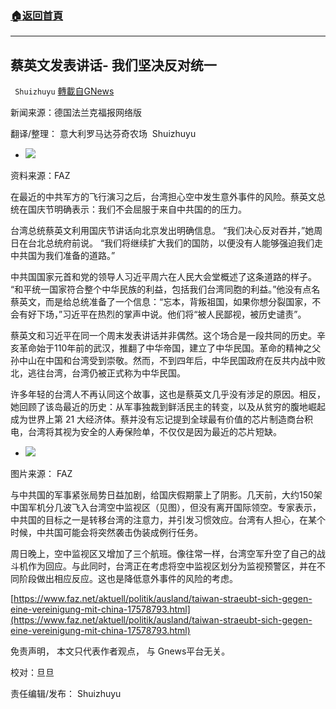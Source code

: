 ###  [:house:返回首頁](https://github.com/ourhimalayas/txt)
---


## 蔡英文发表讲话- 我们坚决反对统一
` Shuizhuyu` [轉載自GNews](https://gnews.org/zh-hans/1585745/)

新闻来源：德国法兰克福报网络版

翻译/整理： 意大利罗马达芬奇农场  Shuizhuyu

- ![](https://assets.gnews.org/wp-content/uploads/2021/10/tsai-ing-wen-praesidentin-von.jpg)


资料来源：FAZ

在最近的中共军方的飞行演习之后，台湾担心空中发生意外事件的风险。蔡英文总统在国庆节明确表示：我们不会屈服于来自中共国的的压力。

台湾总统蔡英文利用国庆节讲话向北京发出明确信息。 “我们决心反对吞并，”她周日在台北总统府前说。 “我们将继续扩大我们的国防，以便没有人能够强迫我们走中共国为我们准备的道路。”

中共国国家元首和党的领导人习近平周六在人民大会堂概述了这条道路的样子。 “和平统一国家符合整个中华民族的利益，包括我们台湾同胞的利益。”他没有点名蔡英文，而是给总统准备了一个信息：“忘本，背叛祖国，如果你想分裂国家，不会有好下场，”习近平在热烈的掌声中说。他们将“被人民鄙视，被历史谴责”。

蔡英文和习近平在同一个周末发表讲话并非偶然。这个场合是一段共同的历史。辛亥革命始于110年前的武汉，推翻了中华帝国，建立了中华民国。革命的精神之父孙中山在中国和台湾受到崇敬。然而，不到四年后，中华民国政府在反共内战中败北，逃往台湾，台湾仍被正式称为中华民国。

许多年轻的台湾人不再认同这个故事，这也是蔡英文几乎没有涉足的原因。相反，她回顾了该岛最近的历史：从军事独裁到鲜活民主的转变，以及从贫穷的腹地崛起成为世界上第 21 大经济体。蔡并没有忘记提到全球最有价值的芯片制造商台积电，台湾将其视为安全的人寿保险单，不仅仅是因为最近的芯片短缺。

- ![](https://assets.gnews.org/wp-content/uploads/2021/10/infografik-karte-taiwan.jpg)


图片来源： FAZ

与中共国的军事紧张局势日益加剧，给国庆假期蒙上了阴影。几天前，大约150架中国军机分几波飞入台湾空中监视区（见图），但没有离开国际领空。专家表示，中共国的目标之一是转移台湾的注意力，并引发习惯效应。台湾有人担心，在某个时候，中共国可能会将突然袭击伪装成例行任务。

周日晚上，空中监视区又增加了三个航班。像往常一样，台湾空军升空了自己的战斗机作为回应。与此同时，台湾正在考虑将空中监视区划分为监视预警区，并在不同阶段做出相应反应。这也是降低意外事件的风险的考虑。

[https://www.faz.net/aktuell/politik/ausland/taiwan-straeubt-sich-gegen-eine-vereinigung-mit-china-17578793.html](https://www.faz.net/aktuell/politik/ausland/taiwan-straeubt-sich-gegen-eine-vereinigung-mit-china-17578793.html)

免责声明， 本文只代表作者观点， 与 Gnews平台无关。

校对：旦旦

责任编辑/发布： Shuizhuyu
